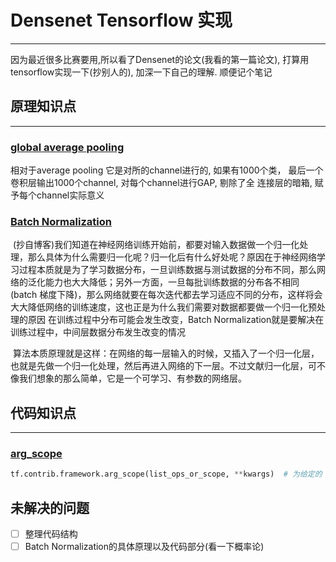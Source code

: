 # Densenet Tensorflow 实现
---
因为最近很多比赛要用,所以看了Densenet的论文(我看的第一篇论文), 打算用tensorflow实现一下(抄别人的), 加深一下自己的理解.
顺便记个笔记

## 原理知识点
---
### [global average pooling](https://blog.csdn.net/yimingsilence/article/details/79227668)
相对于average pooling 它是对所的channel进行的, 如果有1000个类， 最后一个卷积层输出1000个channel, 对每个channel进行GAP, 剔除了全
连接层的暗箱, 赋予每个channel实际意义

### [Batch Normalization ](https://blog.csdn.net/hjimce/article/details/50866313)

&nbsp;(抄自博客)我们知道在神经网络训练开始前，都要对输入数据做一个归一化处理，那么具体为什么需要归一化呢？归一化后有什么好处呢？原因在于神经网络学习过程本质就是为了学习数据分布，一旦训练数据与测试数据的分布不同，那么网络的泛化能力也大大降低；另外一方面，一旦每批训练数据的分布各不相同(batch 梯度下降)，那么网络就要在每次迭代都去学习适应不同的分布，这样将会大大降低网络的训练速度，这也正是为什么我们需要对数据都要做一个归一化预处理的原因
在训练过程中分布可能会发生改变，Batch Normalization就是要解决在训练过程中，中间层数据分布发生改变的情况

&nbsp;算法本质原理就是这样：在网络的每一层输入的时候，又插入了一个归一化层，也就是先做一个归一化处理，然后再进入网络的下一层。不过文献归一化层，可不像我们想象的那么简单，它是一个可学习、有参数的网络层。

## 代码知识点
---

### [arg_scope](https://blog.csdn.net/u012436149/article/details/72852849)


```Python
tf.contrib.framework.arg_scope(list_ops_or_scope, **kwargs)  # 为给定的 list_ops_or_scope 存储默认的参数
```


## 未解决的问题
* [ ] 整理代码结构
* [ ] Batch Normalization的具体原理以及代码部分(看一下概率论)
